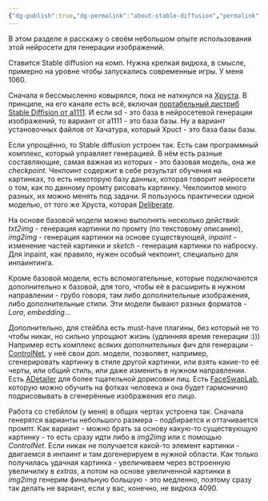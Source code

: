 ```yaml
---
{"dg-publish":true,"dg-permalink":"about-stable-diffusion","permalink":"/about-stable-diffusion/","pinned":true,"created":"2023-10-29T21:51:18.536+07:00","updated":"2023-10-29T22:07:00.215+07:00"}
---
```


В этом разделе я расскажу о своём небольшом опыте использования этой нейросети для генерации изображений.

Ставится Stable diffusion на комп. Нужна крепкая видюха, в смысле, примерно на уровне чтобы запускались современные игры. У меня 1060.  
  
Сначала я бессмысленно ковырялся, пока не наткнулся на [Хруста]([https://youtube.com/@XpucT](https://youtube.com/@XpucT)). В принципе, на его канале есть всё, включая [портабельный дистриб Stable Diffision от a1111](https://github.com/serpotapov/stable-diffusion-portable). И если sd - это база в нейросетевой генерации изображений, то вариант от a1111 - это база базы.  Ну а вариант установочных файлов от Хачатура, который Xpuct - это база базы базы.
  
Если упрощённо, то Stable diffusion устроен так. Есть сам программный комплекс, который управляет генерацией. В нём есть разные составляющие, самая важная из которых - это базовая модель, она же *checkpoint*. Чекпоинт содержит в себе результат обучения на картинках, то есть некоторую базу данных, которая говорит нейросети о том, как по данному промту рисовать картинку. Чекпоинтов много разных, их можно менять под задачи. Я пользуюсь практически одной моделью, от того же Хруста, которая [Deliberate](https://huggingface.co/XpucT/Deliberate/tree/main).
  
На основе базовой модели можно выполнять несколько действий: *txt2img* - генерация картинки по промту (по текстовому описанию), *img2img* - генерация картинки на основе существующей, *inpaint* - изменение частей картинки и *sketch* - генерация картинки по наброску. Для inpaint, как правило, нужен особый чекпоинт, специально для инпаинтинга.  
  
Кроме базовой модели, есть вспомогательные, которые подключаются дополнительно к базовой, для того, чтобы её в расширить в нужном направлении - грубо говоря, там либо дополнительные изображения, либо дополнительные стили. Эти модели бывают разных форматов - *Lora*, *embedding*...  
  
Дополнительно, для стейбла есть must-have плагины, без который не то чтобы никак, но сильно упрощают жизнь (удлинняя время генерации :))) Например есть комплекс всяких дополнительных фич для генерации - [ControlNet](https://github.com/Mikubill/sd-webui-controlnet), у неё свои доп. модели, позволяет, например, сгенерировать картинку в стиле другой картинки, или взять какие-то её черты, или общий стиль, или даже изменить в нужном направлении. Есть [ADetailer](https://github.com/Bing-su/adetailer) для более тщательной дорисовки лиц. Есть [FaceSwapLab](https://github.com/glucauze/sd-webui-faceswaplab), которую можно обучить на фотках человека и она будет гармонично подрисовывать в сгенерённые изображения его лицо.  
  
Работа со стебйлом (у меня) в общих чертах устроена так. Сначала генерятся варианты небольшого размера - подбирается и оттачивается промпт. Как вариант - можно брать за основу какую-то существующую картинку - то есть сразу идти либо в *img2img* или с помощью *ControlNet*. Если никак не получается какой-то элемент картинки - двигаемся в инпаинт и там догенерируем в нужной области. Как только получилась удачная картинка - увеличиваем через встроенную увеличилку в *extras*, а потом на основе увеличенной картинки в *img2img* генерим финальную большую - это медленно, поэтому сразу так делать не вариант, если у вас, конечно, не видюха 4090.